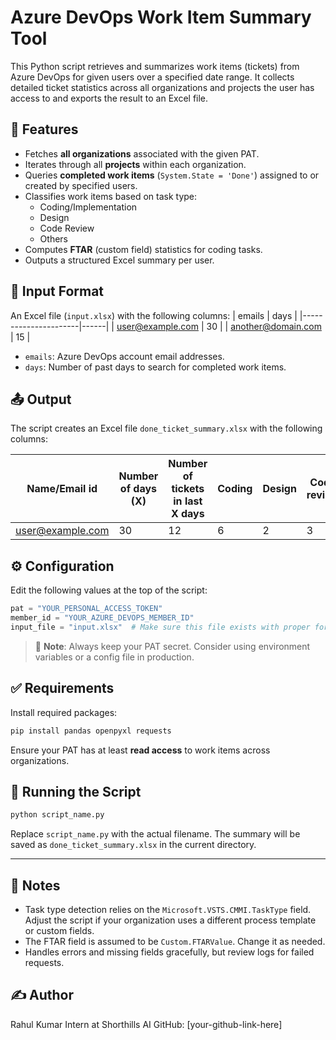 
# Azure DevOps Work Item Summary Tool

This Python script retrieves and summarizes work items (tickets) from Azure DevOps for given users over a specified date range. It collects detailed ticket statistics across all organizations and projects the user has access to and exports the result to an Excel file.

## 🔧 Features

- Fetches **all organizations** associated with the given PAT.
- Iterates through all **projects** within each organization.
- Queries **completed work items** (`System.State = 'Done'`) assigned to or created by specified users.
- Classifies work items based on task type:
  - Coding/Implementation
  - Design
  - Code Review
  - Others
- Computes **FTAR** (custom field) statistics for coding tasks.
- Outputs a structured Excel summary per user.

## 📁 Input Format

An Excel file (`input.xlsx`) with the following columns:
| emails               | days |
|----------------------|------|
| user@example.com     | 30   |
| another@domain.com   | 15   |

- `emails`: Azure DevOps account email addresses.
- `days`: Number of past days to search for completed work items.

## 📤 Output

The script creates an Excel file `done_ticket_summary.xlsx` with the following columns:

| Name/Email id       | Number of days (X) | Number of tickets in last X days | Coding | Design | Code review | Others | If Coding, then average of FTAR |
|---------------------|--------------------|----------------------------------|--------|--------|--------------|--------|----------------------------------|
| user@example.com    | 30                 | 12                               | 6      | 2      | 3            | 1      | 0.83                             |

## ⚙️ Configuration

Edit the following values at the top of the script:

```python
pat = "YOUR_PERSONAL_ACCESS_TOKEN"
member_id = "YOUR_AZURE_DEVOPS_MEMBER_ID"
input_file = "input.xlsx"  # Make sure this file exists with proper format
````

> 🔐 **Note**: Always keep your PAT secret. Consider using environment variables or a config file in production.

## ✅ Requirements

Install required packages:

```bash
pip install pandas openpyxl requests
```

Ensure your PAT has at least **read access** to work items across organizations.

## 🏁 Running the Script

```bash
python script_name.py
```

Replace `script_name.py` with the actual filename. The summary will be saved as `done_ticket_summary.xlsx` in the current directory.

---

## 📌 Notes

* Task type detection relies on the `Microsoft.VSTS.CMMI.TaskType` field. Adjust the script if your organization uses a different process template or custom fields.
* The FTAR field is assumed to be `Custom.FTARValue`. Change it as needed.
* Handles errors and missing fields gracefully, but review logs for failed requests.

## ✍️ Author

Rahul Kumar
Intern at Shorthills AI
GitHub: \[your-github-link-here]

```
